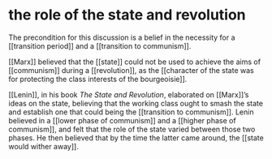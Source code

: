 # the role of the state and revolution

The precondition for this discussion is a belief in the necessity for a [[transition period]] and a [[transition to communism]].

[[Marx]] believed that the [[state]] could not be used to achieve the aims of [[communism]] during a [[revolution]], as the [[character of the state was for protecting the class interests of the bourgeoisie]].

[[Lenin]], in his book _The State and Revolution_, elaborated on [[Marx]]&rsquo;s ideas on the state, believing that the working class ought to smash the state and establish one that could being the [[transition to communism]]. Lenin believed in a [[lower phase of communism]] and a [[higher phase of communism]], and felt that the role of the state varied between those two phases. He then believed that by the time the latter came around, the [[state would wither away]].
